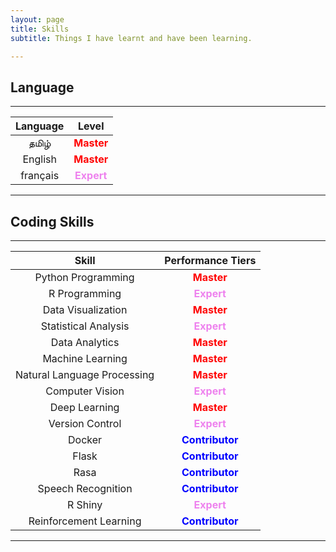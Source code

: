 ```yaml
---
layout: page
title: Skills
subtitle: Things I have learnt and have been learning.

---
```


## Language

---

| Language                       | Level             |
|:-------------:|:----------------------------------:|
| தமிழ்          | <b style='color:red'>Master</b>    |
| English       | <b style='color:red'>Master</b>    |
| français      | <b style='color:violet'>Expert</b> |

---


## Coding Skills
---

| Skill                       | Performance Tiers                     |
|:---------------------------:|:-------------------------------------:|
| Python Programming          | <b style='color:red'>Master</b>       |
| R Programming               | <b style='color:violet'>Expert</b>    |
| Data Visualization          | <b style='color:red'>Master</b>       |
| Statistical Analysis        | <b style='color:violet'>Expert</b>    |
| Data Analytics              | <b style='color:red'>Master</b>       |
| Machine Learning            | <b style='color:red'>Master</b>       |
| Natural Language Processing | <b style='color:red'>Master</b>       |
| Computer Vision             | <b style='color:violet'>Expert</b>    |
| Deep Learning               | <b style='color:red'>Master</b>       |
| Version Control             | <b style='color:violet'>Expert</b>    |
| Docker                      | <b style='color:blue'>Contributor</b> |
| Flask                       | <b style='color:blue'>Contributor</b> |
| Rasa                        | <b style='color:blue'>Contributor</b> |
| Speech Recognition          | <b style='color:blue'>Contributor</b> |
| R Shiny                     | <b style='color:violet'>Expert</b>    |
| Reinforcement Learning      | <b style='color:blue'>Contributor</b> |

---
